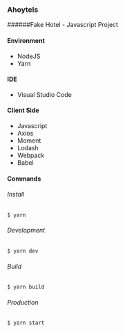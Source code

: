 
### Ahoytels
######Fake Hotel - Javascript Project

#### Environment
* NodeJS
* Yarn

#### IDE
* Visual Studio Code

#### Client Side
* Javascript
* Axios
* Moment
* Lodash
* Webpack
* Babel

#### Commands
###### Install
```shell
$ yarn
```
###### Development
```Test
$ yarn dev
```
###### Build
```shell
$ yarn build
```
###### Production
```shell
$ yarn start
```
